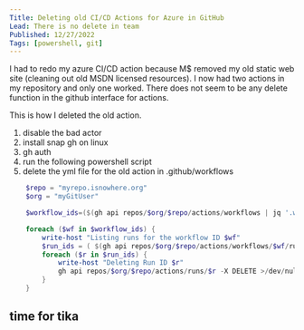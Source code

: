 ```yaml
---
Title: Deleting old CI/CD Actions for Azure in GitHub
Lead: There is no delete in team
Published: 12/27/2022
Tags: [powershell, git]
---
```


I had to redo my azure CI/CD action because M$ removed my old static web site (cleaning out old MSDN licensed resources).   I now had two actions in my repository and only one worked.   There does not seem to be any delete function in the github interface for actions.

This is how I deleted the old action.

1. disable the bad actor
1. install snap gh on linux
1. gh auth
1. run the following powershell script
1. delete the yml file for the old action in .github/workflows

```powershell
    $repo = "myrepo.isnowhere.org"
    $org = "myGitUser"

    $workflow_ids=($(gh api repos/$org/$repo/actions/workflows | jq '.workflows[] | select(.["state"] | contains("disabled_manually")) | .id'))

    foreach ($wf in $workflow_ids) {
        write-host "Listing runs for the workflow ID $wf"
        $run_ids = ( $(gh api repos/$org/$repo/actions/workflows/$wf/runs --paginate | jq '.workflow_runs[].id') )
        foreach ($r in $run_ids) {
            write-host "Deleting Run ID $r"
            gh api repos/$org/$repo/actions/runs/$r -X DELETE >/dev/null
        }
    }
```

## time for tika
